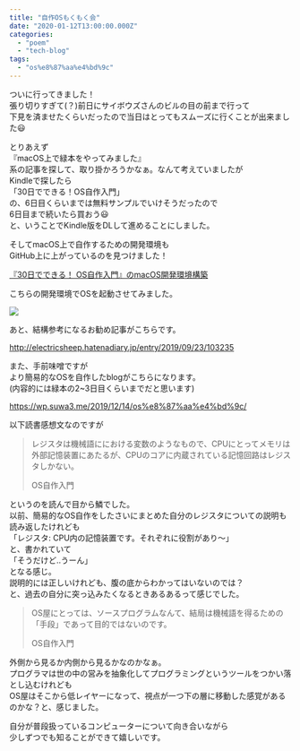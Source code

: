 ```yaml
---
title: "自作OSもくもく会"
date: "2020-01-12T13:00:00.000Z"
categories: 
  - "poem"
  - "tech-blog"
tags: 
  - "os%e8%87%aa%e4%bd%9c"
---
```


ついに行ってきました！  
張り切りすぎて(？)前日にサイボウズさんのビルの目の前まで行って  
下見を済ませたくらいだったので当日はとってもスムーズに行くことが出来ました😃

とりあえず  
『macOS上で緑本をやってみました』  
系の記事を探して、取り掛かろうかなぁ。なんて考えていましたが  
Kindleで探したら  
「30日でできる！OS自作入門」  
の、6日目くらいまでは無料サンプルでいけそうだったので  
6日目まで続いたら買おう😃  
と、いうことでKindle版をDLして進めることにしました。

そしてmacOS上で自作するための開発環境も  
GitHub上に上がっているのを見つけました！

[『30日でできる！ OS自作入門』のmacOS開発環境構築](https://github.com/tatsumack/30nichideosjisaku)

こちらの開発環境でOSを起動させてみました。

![](/images/スクリーンショット-2020-01-12-16.49.11.png)

あと、結構参考になるお勧め記事がこちらです。

http://electricsheep.hatenadiary.jp/entry/2019/09/23/103235

また、手前味噌ですが  
より簡易的なOSを自作したblogがこちらになります。  
(内容的には緑本の2~3日目くらいまでだと思います)

https://wp.suwa3.me/2019/12/14/os%e8%87%aa%e4%bd%9c/

以下読書感想文なのですが

> レジスタは機械語ににおける変数のようなもので、CPUにとってメモリは外部記憶装置にあたるが、CPUのコアに内蔵されている記憶回路はレジスタしかない。
> 
> OS自作入門

というのを読んで目から鱗でした。  
以前、簡易的なOS自作をしたさいにまとめた自分のレジスタについての説明も読み返したけれども  
「レジスタ: CPU内の記憶装置です。それぞれに役割があり〜」  
と、書かれていて  
「そうだけど..うーん」  
となる感じ。  
説明的には正しいけれども、腹の底からわかってはいないのでは？  
と、過去の自分に突っ込みたくなるときあるあるって感じでした。

> OS屋にとっては、ソースプログラムなんて、結局は機械語を得るための「手段」であって目的ではないのです。
> 
> OS自作入門

外側から見るか内側から見るかなのかなぁ。  
プログラマは世の中の営みを抽象化してプログラミングというツールをつかい落とし込むけれども  
OS屋はそこから低レイヤーになって、視点が一つ下の層に移動した感覚があるのかな？と、感じました。

自分が普段扱っているコンピューターについて向き合いながら  
少しずつでも知ることができて嬉しいです。
